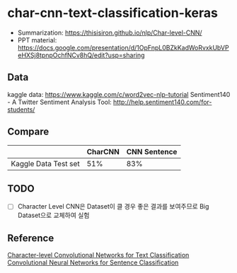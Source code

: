 # char-cnn-text-classification-keras

- Summarization: https://thisisiron.github.io/nlp/Char-level-CNN/
- PPT material: https://docs.google.com/presentation/d/1OpFnpL0BZkKadWoRvxkUbVPeHXSj8tpnpOchfNCv8hQ/edit?usp=sharing

## Data
kaggle data: https://www.kaggle.com/c/word2vec-nlp-tutorial
Sentiment140 - A Twitter Sentiment Analysis Tool: http://help.sentiment140.com/for-students/

## Compare
|                      | CharCNN | CNN Sentence |
|----------------------|---------|--------------|
| Kaggle Data Test set | 51%     | 83%          |

## TODO
- [ ] Character Level CNN은 Dataset이 클 경우 좋은 결과를 보여주므로 Big Dataset으로 교체하여 실험

## Reference
[Character-level Convolutional Networks for Text Classification](https://papers.nips.cc/paper/5782-character-level-convolutional-networks-for-text-classification.pdf)
[Convolutional Neural Networks for Sentence Classification](https://arxiv.org/abs/1408.5882)
